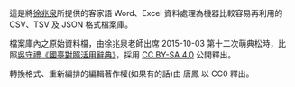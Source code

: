 這是將[徐兆泉](http://blog.roodo.com/shaucan)所提供的客家語 Word、Excel 資料處理為機器比較容易再利用的 CSV、TSV 及 JSON 格式檔案庫。

檔案庫內之原始資料檔，由徐兆泉老師出席 2015-10-03 第十二次萌典松時，比照[吳守禮《國臺對照活用辭典》](https://github.com/g0v/koktai)，採用 [CC BY-SA 4.0](https://creativecommons.org/licenses/by-sa/4.0/) 公開釋出。

轉換格式、重新編排的編輯著作權(如果有的話)由 唐鳳 以 CC0 釋出。
